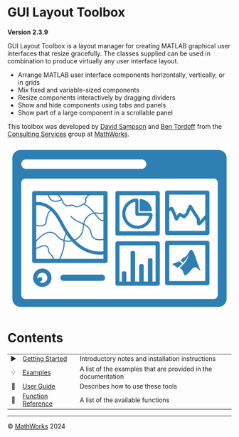 # **GUI Layout Toolbox**

**Version 2.3.9**


GUI Layout Toolbox is a layout manager for creating MATLAB graphical user interfaces that resize gracefully. The classes supplied can be used in combination to produce virtually any user interface layout.

-  Arrange MATLAB user interface components horizontally, vertically, or in grids 
-  Mix fixed and variable\-sized components 
-  Resize components interactively by dragging dividers 
-  Show and hide components using tabs and panels 
-  Show part of a large component in a scrollable panel 

This toolbox was developed by [David Sampson](https://www.mathworks.com/matlabcentral/profile/authors/16247) and [Ben Tordoff](https://www.mathworks.com/matlabcentral/profile/authors/1297191) from the [Consulting Services](https://www.mathworks.com/services/consulting.html) group at [MathWorks](https://www.mathworks.com/).

![GUI Layout Toolbox Logo](Images/glt.png "GUI Layout Toolbox Logo")

# Contents
||||
| :-: | --- | --- |
| :arrow_forward: | [Getting Started](GettingStarted.md) | Introductory notes and installation instructions |
| :bulb: | [Examples](Examples.md) | A list of the examples that are provided in the documentation |
| :book: | [User Guide](UserGuide.md) | Describes how to use these tools |
| :memo: | [Function Reference](FunctionReference.md) | A list of the available functions |

___

:copyright: [MathWorks](https://www.mathworks.com/services/consulting.html) 2024